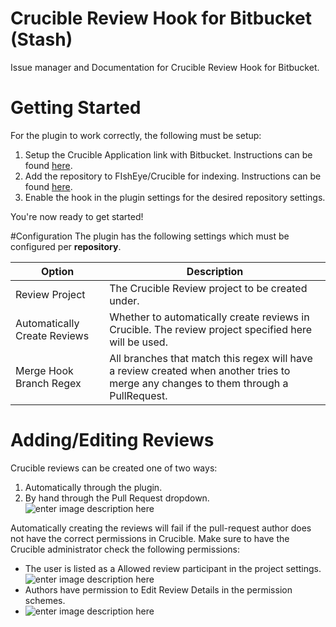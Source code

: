# Crucible Review Hook for Bitbucket (Stash)
Issue manager and Documentation for Crucible Review Hook for Bitbucket.

# Getting Started
For the plugin to work correctly, the following must be setup:  
1. Setup the Crucible Application link with Bitbucket. Instructions can be found [here](https://confluence.atlassian.com/fisheye/linking-to-another-application-385321667.html).  
2. Add the repository to FIshEye/Crucible for indexing. Instructions can be found [here](https://confluence.atlassian.com/crucible/setting-up-a-git-repository-in-crucible-298977505.html).  
3. Enable the hook in the plugin settings for the desired repository settings.  

You're now ready to get started!

#Configuration
The plugin has the following settings which must be configured per **repository**.

| Option | Description |
| ------------- | ------------- |
| Review Project | The Crucible Review project to be created under. | 
| Automatically Create Reviews | Whether to automatically create reviews in Crucible. The review project specified here will be used. |
| Merge Hook Branch Regex | All branches that match this regex will have a review created when another tries to merge any changes to them through a PullRequest. | 

# Adding/Editing Reviews
Crucible reviews can be created one of two ways:  
1. Automatically through the plugin.  
2. By hand through the Pull Request dropdown.  
![enter image description here](https://raw.githubusercontent.com/mohamicorp/crucible-review-hook/master/images/crucible-review-edit-review.png)

Automatically creating the reviews will fail if the pull-request author does not have the correct permissions in Crucible. Make sure to have the Crucible administrator check the following permissions:
* The user is listed as a Allowed review participant in the project settings.
![enter image description here](https://raw.githubusercontent.com/mohamicorp/crucible-review-hook/master/images/Screenshot%20from%202016-09-14%2017-03-57.png)
* Authors have permission to Edit Review Details in the permission schemes.
* ![enter image description here](https://raw.githubusercontent.com/mohamicorp/crucible-review-hook/master/images/Screenshot%20from%202016-09-14%2017-00-11.png)


